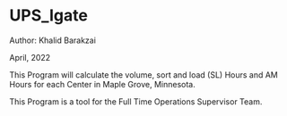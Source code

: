 # UPS_Igate

Author: Khalid Barakzai

April, 2022

This Program will calculate the volume, sort and load (SL) Hours and AM Hours for each Center in Maple Grove, Minnesota.

This Program is a tool for the Full Time Operations Supervisor Team.

